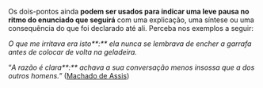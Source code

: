Os dois-pontos ainda **podem ser usados para indicar uma leve pausa no ritmo do enunciado que seguirá** com uma explicação, uma síntese ou uma consequência do que foi declarado até ali. Perceba nos exemplos a seguir:

_O que me irritava era isto**:** ela nunca se lembrava de encher a garrafa antes de colocar de volta na geladeira._

“_A razão é clara**:** achava a sua conversação menos insossa que a dos outros homens.”_ ([Machado de Assis](https://mundoeducacao.uol.com.br/literatura/machado-assis.htm))

